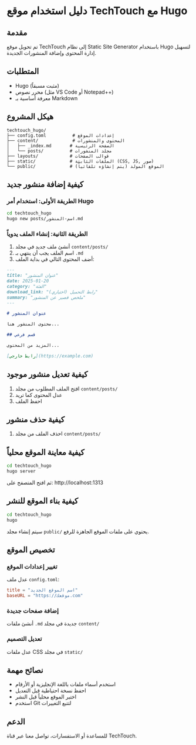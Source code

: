 # دليل استخدام موقع TechTouch مع Hugo

## مقدمة
تم تحويل موقع TechTouch إلى نظام Static Site Generator باستخدام Hugo لتسهيل إدارة المحتوى وإضافة المنشورات الجديدة.

## المتطلبات
- Hugo (مثبت مسبقاً)
- محرر نصوص (مثل VS Code أو Notepad++)
- معرفة أساسية بـ Markdown

## هيكل المشروع
```
techtouch_hugo/
├── config.toml          # إعدادات الموقع
├── content/             # المحتوى والمنشورات
│   ├── _index.md       # الصفحة الرئيسية
│   └── posts/          # مجلد المنشورات
├── layouts/            # قوالب الصفحات
├── static/             # الملفات الثابتة (CSS, JS, صور)
└── public/             # الموقع المولد (يتم إنشاؤه تلقائياً)
```

## كيفية إضافة منشور جديد

### الطريقة الأولى: استخدام أمر Hugo
```bash
cd techtouch_hugo
hugo new posts/اسم-المنشور.md
```

### الطريقة الثانية: إنشاء الملف يدوياً
1. أنشئ ملف جديد في مجلد `content/posts/`
2. اسم الملف يجب أن ينتهي بـ `.md`
3. أضف المحتوى التالي في بداية الملف:

```markdown
---
title: "عنوان المنشور"
date: 2025-01-20
category: "الفئة"
download_link: "رابط التحميل (اختياري)"
summary: "ملخص قصير عن المنشور"
---

# عنوان المنشور

محتوى المنشور هنا...

## قسم فرعي

المزيد من المحتوى...

[رابط خارجي](https://example.com)
```

## كيفية تعديل منشور موجود
1. افتح الملف المطلوب من مجلد `content/posts/`
2. عدل المحتوى كما تريد
3. احفظ الملف

## كيفية حذف منشور
1. احذف الملف من مجلد `content/posts/`

## كيفية معاينة الموقع محلياً
```bash
cd techtouch_hugo
hugo server
```
ثم افتح المتصفح على: http://localhost:1313

## كيفية بناء الموقع للنشر
```bash
cd techtouch_hugo
hugo
```
سيتم إنشاء مجلد `public/` يحتوي على ملفات الموقع الجاهزة للرفع.

## تخصيص الموقع

### تغيير إعدادات الموقع
عدل ملف `config.toml`:
```toml
title = "اسم الموقع الجديد"
baseURL = "https://موقعك.com"
```

### إضافة صفحات جديدة
أنشئ ملفات `.md` جديدة في مجلد `content/`

### تعديل التصميم
عدل ملفات CSS في مجلد `static/`

## نصائح مهمة
- استخدم أسماء ملفات باللغة الإنجليزية أو الأرقام
- احفظ نسخة احتياطية قبل التعديل
- اختبر الموقع محلياً قبل النشر
- استخدم Git لتتبع التغييرات

## الدعم
للمساعدة أو الاستفسارات، تواصل معنا عبر قناة TechTouch.

